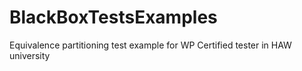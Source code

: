 # BlackBoxTestsExamples
Equivalence partitioning test example for WP Certified tester in HAW university
